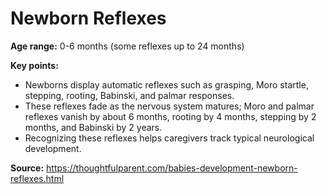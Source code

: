 # Newborn Reflexes

**Age range:** 0-6 months (some reflexes up to 24 months)

**Key points:**
- Newborns display automatic reflexes such as grasping, Moro startle, stepping, rooting, Babinski, and palmar responses.
- These reflexes fade as the nervous system matures; Moro and palmar reflexes vanish by about 6 months, rooting by 4 months, stepping by 2 months, and Babinski by 2 years.
- Recognizing these reflexes helps caregivers track typical neurological development.

**Source:** https://thoughtfulparent.com/babies-development-newborn-reflexes.html
